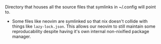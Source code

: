 Directory that houses all the source files that symlinks in ~/.config will point to.
- Some files like neovim are symlinked so that nix doesn't collide with things like `lazy-lock.json`. This allows our neovim to still maintain some reproducability despite having it's own internal non-nixified package manager.
